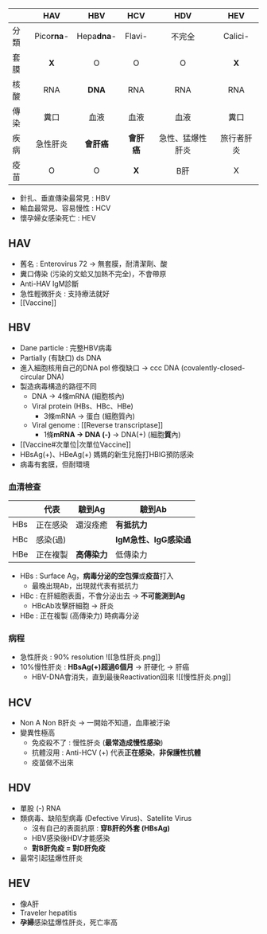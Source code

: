 |     |     HAV      |     HBV      |   HCV   |   HDV    |   HEV   |
| --- | :----------: | :----------: | :-----: | :------: | :-----: |
| 分類  | Pico**rna**- | Hepa**dna**- | Flavi-  |   不完全    | Calici- |
| 套膜  |    **X**     |      O       |    O    |    O     |  **X**  |
| 核酸  |     RNA      |   **DNA**    |   RNA   |   RNA    |   RNA   |
| 傳染  |      糞口      |      血液      |   血液    |    血液    |   糞口    |
| 疾病  |     急性肝炎     |   **會肝癌**    | **會肝癌** | 急性、猛爆性肝炎 |  旅行者肝炎  |
| 疫苗  |      O       |      O       |  **X**  |    B肝    |    X    |
- 針扎、垂直傳染最常見 : HBV
- 輸血最常見、容易慢性 : HCV
- 懷孕婦女感染死亡 : HEV
## HAV
- 舊名 : Enterovirus 72 -> 無套膜，耐清潔劑、酸
- 糞口傳染 (污染的文蛤又加熱不完全)，不會帶原
- Anti-HAV IgM診斷
- 急性輕微肝炎 : 支持療法就好
- [[Vaccine]]
## HBV
- Dane particle : 完整HBV病毒
- Partially (有缺口) ds DNA
- 進入細胞核用自己的DNA pol 修復缺口 -> ccc DNA (covalently-closed-circular DNA)
- 製造病毒構造的路徑不同
	- DNA -> 4條mRNA (細胞核內)
	- Viral protein (HBs、HBc、HBe)
		- 3條mRNA -> 蛋白 (細胞質內)
	- Viral genome : [[Reverse transcriptase]]
		- 1條**mRNA -> DNA (-)** -> DNA(+) (細胞**質**內)
- [[Vaccine#次單位|次單位Vaccine]]
- HBsAg(+)、HBeAg(+) 媽媽的新生兒施打HBIG預防感染
- 病毒有套膜，但耐環境
### 血清檢查
|     | 代表     | 驗到Ag       | 驗到Ab                 |
|-----|----------|----------|--------------------|
| HBs | 正在感染   | 還沒痊癒     | **有抵抗力**           |
| HBc | 感染(過) |     | **IgM急性、IgG感染過** |
| HBe | 正在複製   | **高傳染力** | 低傳染力           |
- HBs : Surface Ag，**病毒分泌的空包彈**或**疫苗**打入
	- 最晚出現Ab，出現就代表有抵抗力
- HBc : 在肝細胞表面，不會分泌出去 -> **不可能測到Ag**
	- HBcAb攻擊肝細胞 -> 肝炎
- HBe : 正在複製 (高傳染力) 時病毒分泌
### 病程
- 急性肝炎 : 90% resolution
![[急性肝炎.png]]
- 10%慢性肝炎 : **HBsAg(+)超過6個月** -> 肝硬化 -> 肝癌
	- HBV-DNA會消失，直到最後Reactivation回來
![[慢性肝炎.png]]
## HCV
- Non A Non B肝炎 -> 一開始不知道，血庫被汙染
- 變異性極高
	- 免疫殺不了 : 慢性肝炎 (**最常造成慢性感染**)
	- 抗體沒用 : Anti-HCV (+) 代表**正在感染**，**非保護性抗體**
	- 疫苗做不出來
## HDV
- 單股 (-) RNA
- 類病毒、缺陷型病毒 (Defective Virus)、Satellite Virus
	- 沒有自己的表面抗原 : **穿B肝的外套 (HBsAg)**
	- HBV感染後HDV才能感染
	- **對B肝免疫 = 對D肝免疫**
- 最常引起猛爆性肝炎
## HEV
- 像A肝
- Traveler hepatitis
- **孕婦**感染猛爆性肝炎，死亡率高